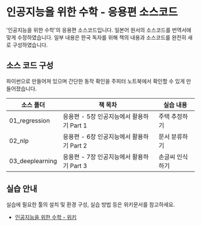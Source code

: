 
# 인공지능을 위한 수학 - 응용편 소스코드

'인공지능을 위한 수학'의 응용편 소스코드입니다. 
일본어 원서의 소스코드를 번역서에 맞게 수정하였습니다. 
일부 내용은 한국 독자를 위해 책의 내용과 소스코드를 완전히 새로 구성하였습니다.

## 소스 코드 구성
파이썬으로 만들어져 있으며 간단한 동작 확인을 주피터 노트북에서 확인할 수 있게 만들어졌습니다.

소스 폴더 | 책 목차 | 실습 내용
-- | -- | --
01_regression | 응용편 - 5장 인공지능에서 활용하기 Part 1 | 주택 추정하기
02_nlp | 응용편 - 6장 인공지능에서 활용하기 Part 2 | 문서 분류하기
03_deeplearning | 응용편 - 7장 인공지능에서 활용하기 Part 3 | 손글씨 인식하기

## 실습 안내

실습에 필요한 툴의 설치 및 환경 구성, 실습 방법 등은 위키문서를 참고하세요.

* [인공지능을 위한 수학 - 위키](https://github.com/freelec/ai-math-book/wiki)

